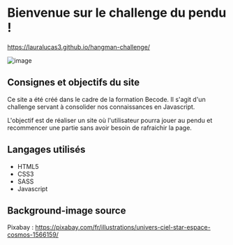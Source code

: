 # Bienvenue sur le challenge du pendu !

https://lauralucas3.github.io/hangman-challenge/

![image](https://user-images.githubusercontent.com/84512435/135853297-dd0d4c00-4ee4-4f7b-a3d6-2c198fd40208.png)

## Consignes et objectifs du site

Ce site a été créé dans le cadre de la formation Becode. Il s'agit d'un challenge servant à consolider nos connaissances en Javascript.

L'objectif est de réaliser un site où l'utilisateur pourra jouer au pendu et recommencer une partie sans avoir besoin de rafraichir la page. 

## Langages utilisés

- HTML5
- CSS3
- SASS
- Javascript

## Background-image source
Pixabay : https://pixabay.com/fr/illustrations/univers-ciel-star-espace-cosmos-1566159/
